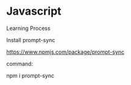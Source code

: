 # Javascript
Learning Process

Install prompt-sync

https://www.npmjs.com/package/prompt-sync

command:

npm i prompt-sync



